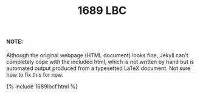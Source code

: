 ﻿---
layout: page
title: 1689 LBC
description: "The 1689 London Baptist Confession of Faith (LBCF)"
permalink: /1689lbc/
---

#### NOTE:
Although the original webpage (HTML document) looks fine, Jekyll can't completely cope with the included html, which is not written by hand but is automated output produced from a typesetted LaTeX document.  Not sure how to fix this for now.

{% include 1689lbcf.html %}